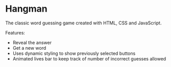 # Hangman
The classic word guessing game created with HTML, CSS and JavaScript.

Features:
- Reveal the answer
- Get a new word
- Uses dynamic styling to show previously selected buttons
- Animated lives bar to keep track of number of incorrect guesses allowed
